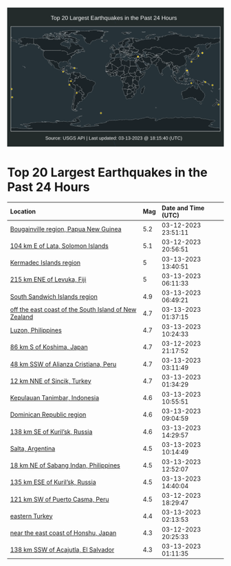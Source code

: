 ![Map](./map.png)

# Top 20 Largest Earthquakes in the Past 24 Hours

| Location | Mag | Date and Time (UTC) |
|:---|:---|:---|
| [Bougainville region, Papua New Guinea](https://earthquake.usgs.gov/earthquakes/eventpage/us7000jjf8) | 5.2 | 03-12-2023 23:51:11 |
| [104 km E of Lata, Solomon Islands](https://earthquake.usgs.gov/earthquakes/eventpage/us7000jje1) | 5.1 | 03-12-2023 20:56:51 |
| [Kermadec Islands region](https://earthquake.usgs.gov/earthquakes/eventpage/us7000jjiy) | 5 | 03-13-2023 13:40:51 |
| [215 km ENE of Levuka, Fiji](https://earthquake.usgs.gov/earthquakes/eventpage/us7000jjh3) | 5 | 03-13-2023 06:11:33 |
| [South Sandwich Islands region](https://earthquake.usgs.gov/earthquakes/eventpage/us7000jjha) | 4.9 | 03-13-2023 06:49:21 |
| [off the east coast of the South Island of New Zealand](https://earthquake.usgs.gov/earthquakes/eventpage/us7000jjfv) | 4.7 | 03-13-2023 01:37:15 |
| [Luzon, Philippines](https://earthquake.usgs.gov/earthquakes/eventpage/us7000jji7) | 4.7 | 03-13-2023 10:24:33 |
| [86 km S of Koshima, Japan](https://earthquake.usgs.gov/earthquakes/eventpage/us7000jjek) | 4.7 | 03-12-2023 21:17:52 |
| [48 km SSW of Alianza Cristiana, Peru](https://earthquake.usgs.gov/earthquakes/eventpage/us7000jjgg) | 4.7 | 03-13-2023 03:11:49 |
| [12 km NNE of Sincik, Turkey](https://earthquake.usgs.gov/earthquakes/eventpage/us7000jjft) | 4.7 | 03-13-2023 01:34:29 |
| [Kepulauan Tanimbar, Indonesia](https://earthquake.usgs.gov/earthquakes/eventpage/us7000jjib) | 4.6 | 03-13-2023 10:55:51 |
| [Dominican Republic region](https://earthquake.usgs.gov/earthquakes/eventpage/us7000jjhw) | 4.6 | 03-13-2023 09:04:59 |
| [138 km SE of Kuril’sk, Russia](https://earthquake.usgs.gov/earthquakes/eventpage/us7000jjj9) | 4.6 | 03-13-2023 14:29:57 |
| [Salta, Argentina](https://earthquake.usgs.gov/earthquakes/eventpage/us7000jji3) | 4.5 | 03-13-2023 10:14:49 |
| [18 km NE of Sabang Indan, Philippines](https://earthquake.usgs.gov/earthquakes/eventpage/us7000jjiv) | 4.5 | 03-13-2023 12:52:07 |
| [135 km ESE of Kuril’sk, Russia](https://earthquake.usgs.gov/earthquakes/eventpage/us7000jjjc) | 4.5 | 03-13-2023 14:40:04 |
| [121 km SW of Puerto Casma, Peru](https://earthquake.usgs.gov/earthquakes/eventpage/us7000jjd9) | 4.5 | 03-12-2023 18:29:47 |
| [eastern Turkey](https://earthquake.usgs.gov/earthquakes/eventpage/us7000jjg2) | 4.4 | 03-13-2023 02:13:53 |
| [near the east coast of Honshu, Japan](https://earthquake.usgs.gov/earthquakes/eventpage/us7000jjdw) | 4.3 | 03-12-2023 20:25:33 |
| [138 km SSW of Acajutla, El Salvador](https://earthquake.usgs.gov/earthquakes/eventpage/us7000jjfn) | 4.3 | 03-13-2023 01:11:35 |
